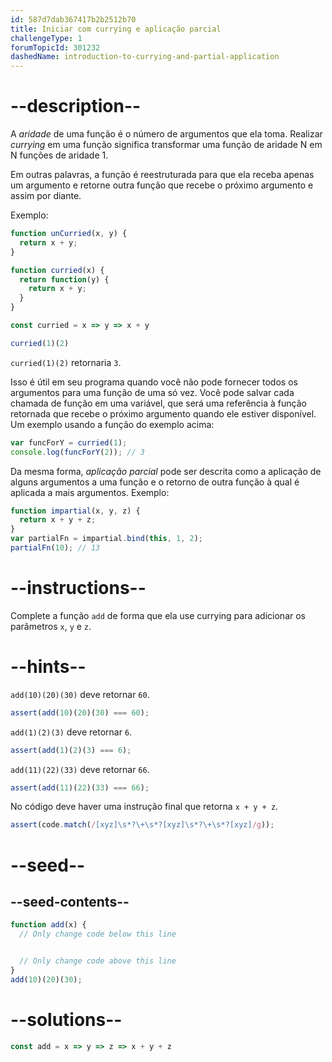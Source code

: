 ```yaml
---
id: 587d7dab367417b2b2512b70
title: Iniciar com currying e aplicação parcial
challengeType: 1
forumTopicId: 301232
dashedName: introduction-to-currying-and-partial-application
---
```


# --description--

A <dfn>aridade</dfn> de uma função é o número de argumentos que ela toma. Realizar <dfn>currying</dfn> em uma função significa transformar uma função de aridade N em N funções de aridade 1.

Em outras palavras, a função é reestruturada para que ela receba apenas um argumento e retorne outra função que recebe o próximo argumento e assim por diante.

Exemplo:

```js
function unCurried(x, y) {
  return x + y;
}

function curried(x) {
  return function(y) {
    return x + y;
  }
}

const curried = x => y => x + y

curried(1)(2)
```

`curried(1)(2)` retornaria `3`.

Isso é útil em seu programa quando você não pode fornecer todos os argumentos para uma função de uma só vez. Você pode salvar cada chamada de função em uma variável, que será uma referência à função retornada que recebe o próximo argumento quando ele estiver disponível. Um exemplo usando a função do exemplo acima:

```js
var funcForY = curried(1);
console.log(funcForY(2)); // 3
```

Da mesma forma, <dfn>aplicação parcial</dfn> pode ser descrita como a aplicação de alguns argumentos a uma função e o retorno de outra função à qual é aplicada a mais argumentos. Exemplo:

```js
function impartial(x, y, z) {
  return x + y + z;
}
var partialFn = impartial.bind(this, 1, 2);
partialFn(10); // 13
```

# --instructions--

Complete a função `add` de forma que ela use currying para adicionar os parâmetros `x`, `y` e `z`.

# --hints--

`add(10)(20)(30)` deve retornar `60`.

```js
assert(add(10)(20)(30) === 60);
```

`add(1)(2)(3)` deve retornar `6`.

```js
assert(add(1)(2)(3) === 6);
```

`add(11)(22)(33)` deve retornar `66`.

```js
assert(add(11)(22)(33) === 66);
```

No código deve haver uma instrução final que retorna `x + y + z`.

```js
assert(code.match(/[xyz]\s*?\+\s*?[xyz]\s*?\+\s*?[xyz]/g));
```

# --seed--

## --seed-contents--

```js
function add(x) {
  // Only change code below this line


  // Only change code above this line
}
add(10)(20)(30);
```

# --solutions--

```js
const add = x => y => z => x + y + z
```
